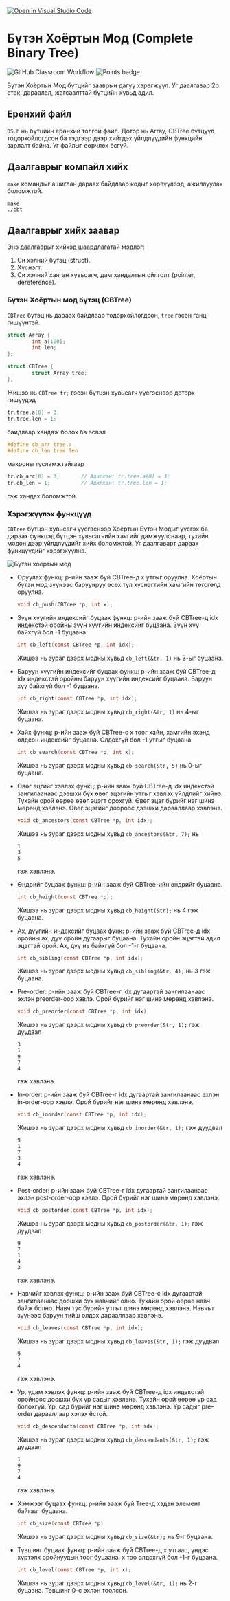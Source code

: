 [![Open in Visual Studio Code](https://classroom.github.com/assets/open-in-vscode-c66648af7eb3fe8bc4f294546bfd86ef473780cde1dea487d3c4ff354943c9ae.svg)](https://classroom.github.com/online_ide?assignment_repo_id=10263634&assignment_repo_type=AssignmentRepo)
# Бүтэн Хоёртын Мод (Complete Binary Tree)
![GitHub Classroom Workflow](../../workflows/GitHub%20Classroom%20Workflow/badge.svg?branch=main) ![Points badge](../../blob/badges/.github/badges/points.svg)

Бүтэн Хоёртын Мод бүтцийг зааврын дагуу хэрэгжүүл. Уг даалгавар 2b: стак, дараалал, жагсаалттай бүтцийн хувьд адил. 

## Ерөнхий файл
`DS.h` нь бүтцийн ерөнхий толгой файл. Дотор нь Array, CBTree бүтцүүд тодорхойлогдсон ба тэдгээр дээр хийгдэх үйлдлүүдийн функцийн зарлалт байна. Уг файлыг өөрчлөх ёсгүй.

## Даалгаврыг компайл хийх
`make` командыг ашиглан дараах байдлаар кодыг хөрвүүлээд, ажиллуулах боломжтой.
```shell
make
./cbt
```

## Даалгаврыг хийх заавар

Энэ даалгаврыг хийхэд шаардлагатай мэдлэг:
  1. Си хэлний бүтэц (struct).
  2. Хүснэгт.
  3. Си хэлний хаяган хувьсагч, дам хандалтын ойлголт (pointer, dereference).

### Бүтэн Хоёртын мод бүтэц (CBTree)

`CBTree` бүтэц нь дараах байдлаар тодорхойлогдсон, `tree` гэсэн ганц гишүүнтэй.
```C
struct Array {
        int a[100];
        int len;
};

struct CBTree {
        struct Array tree;
};
```

Жишээ нь `CBTree tr;` гэсэн бүтцэн хувьсагч үүсгэснээр доторх гишүүдэд
```C
tr.tree.a[0] = 3;
tr.tree.len = 1;
```
байдлаар хандаж болох ба эсвэл
```C
#define cb_arr tree.a
#define cb_len tree.len
```
макроны тусламжтайгаар 
```C
tr.cb_arr[0] = 3;       // Адилхан: tr.tree.a[0] = 3; 
tr.cb_len = 1;          // Адилхан: tr.tree.len = 1;
```
гэж хандах боломжтой.

### Хэрэгжүүлэх функцүүд

`CBTree` бүтцэн хувьсагч үүсгэснээр Хоёртын Бүтэн Модыг үүсгэх ба дараах функцэд бүтцэн хувьсагчийн хаягийг дамжуулснаар, тухайн модон дээр үйлдлүүдийг хийх боломжтой. Уг даалгаварт дараах функцүүдийг хэрэгжүүлнэ.

![Бүтэн хоёртын мод](assets/tree.svg)

  * Оруулах функц: p-ийн зааж буй CBTree-д x утгыг оруулна. Хоёртын бүтэн мод зүүнээс баруунруу өсөх тул хүснэгтийн хамгийн төгсгөлд оруулна.
    ```C
    void cb_push(CBTree *p, int x);
    ```
    
  * Зүүн хүүгийн индексийг буцаах функц: p-ийн зааж буй CBTree-д idx индекстэй оройны зүүн хүүгийн индексийг буцаана. Зүүн хүү байхгүй бол -1 буцаана.
    ```C
    int cb_left(const CBTree *p, int idx);
    ```
    Жишээ нь зураг дээрх модны хувьд `cb_left(&tr, 1)` нь 3-ыг буцаана.

  * Баруун хүүгийн индексийг буцаах функц: p-ийн зааж буй CBTree-д idx индекстэй оройны баруун хүүгийн индексийг буцаана. Баруун хүү байхгүй бол -1 буцаана.
    ```C
    int cb_right(const CBTree *p, int idx);
    ```
    Жишээ нь зураг дээрх модны хувьд `cb_right(&tr, 1)` нь 4-ыг буцаана.

  * Хайх функц: p-ийн зааж буй CBTree-с x тоог хайн, хамгийн эхэнд олдсон индексийг буцаана. Олдохгүй бол -1 утгыг буцаана.
    ```C
    int cb_search(const CBTree *p, int x);
    ```
    Жишээ нь зураг дээрх модны хувьд `cb_search(&tr, 5)` нь 0-ыг буцаана.

  * Өвөг эцгийг хэвлэх функц: p-ийн зааж буй CBTree-д idx индекстэй зангилаанаас дээшхи бүх өвөг эцэгийн утгыг хэвлэх үйлдлийг хийнэ. Тухайн орой өөрөө өвөг эцэгт орохгүй. Өвөг эцэг бүрийг нэг шинэ мөрөнд хэвлэнэ. Өвөг эцэгийг доороос дээшхи дарааллаар хэвлэнэ.
    ```C
    void cb_ancestors(const CBTree *p, int idx);
    ```
    Жишээ нь зураг дээрх модны хувьд `cb_ancestors(&tr, 7);` нь 
    ```shell
    1
    3
    5
    ```
    гэж хэвлэнэ.
    
  * Өндрийг буцаах функц: p-ийн зааж буй CBTree-ийн өндрийг буцаана.
    ```C
    int cb_height(const CBTree *p);
    ```
    Жишээ нь зураг дээрх модны хувьд `cb_height(&tr);` нь 4 гэж буцаана.
    
  * Ах, дүүгийн индексийг буцаах функ: p-ийн зааж буй CBTree-д idx оройны ах, дүү оройн дугаарыг буцаана. Тухайн оройн эцэгтэй адил эцэгтэй орой. Ах, дүү нь байхгүй бол -1-г буцаана.
    ```C
    int cb_sibling(const CBTree *p, int idx);
    ```
    Жишээ нь зураг дээрх модны хувьд `cb_sibling(&tr, 4);` нь 3 гэж буцаана.
    
  * Pre-order: p-ийн зааж буй CBTree-г idx дугаартай зангилаанаас эхлэн preorder-оор хэвлэ. Орой бүрийг нэг шинэ мөрөнд хэвлэнэ.
    ```C
    void cb_preorder(const CBTree *p, int idx);
    ```
    Жишээ нь зураг дээрх модны хувьд `cb_preorder(&tr, 1);` гэж дуудвал
    ```shell
    3
    1
    9
    7
    4
    ```
    гэж хэвлэнэ.

  * In-order: p-ийн зааж буй CBTree-г idx дугаартай зангилаанаас эхлэн in-order-оор хэвлэ. Орой бүрийг нэг шинэ мөрөнд хэвлэнэ.
    ```C
    void cb_inorder(const CBTree *p, int idx);
    ```
    Жишээ нь зураг дээрх модны хувьд `cb_inorder(&tr, 1);` гэж дуудвал
    ```shell
    9
    1
    7
    3
    4
    ```
    гэж хэвлэнэ.
    
  * Post-order: p-ийн зааж буй CBTree-г idx дугаартай зангилаанаас эхлэн post-order-оор хэвлэ. Орой бүрийг нэг шинэ мөрөнд хэвлэнэ.
    ```C
    void cb_postorder(const CBTree *p, int idx);
    ```
    Жишээ нь зураг дээрх модны хувьд `cb_postorder(&tr, 1);` гэж дуудвал
    ```shell
    9
    7
    1
    4
    3
    ```
    гэж хэвлэнэ.

  * Навчийг хэвлэх функц: p-ийн зааж буй CBTree-с idx дугаартай зангилаанаас доошхи бүх навчийг олно. Тухайн орой өөрөө навч байж болно. Навч тус бүрийн утгыг шинэ мөрөнд хэвлэнэ. Навчыг зүүнээс баруун тийш олдох дарааллаар хэвлэнэ.
    ```C
    void cb_leaves(const CBTree *p, int idx);
    ```
    Жишээ нь зураг дээрх модны хувьд `cb_leaves(&tr, 1);` гэж дуудвал
    ```shell
    9
    7
    4
    ```
    гэж хэвлэнэ.
    
  * Ур, удам хэвлэх функц: p-ийн зааж буй CBTree-д idx индекстэй оройноос доошхи бүх үр садыг хэвлэнэ. Тухайн орой өөрөө үр сад болохгүй. Үр, сад бүрийг нэг шинэ мөрөнд хэвлэнэ. Үр садыг pre-order дарааллаар хэлэх ёстой.
    ```C
    void cb_descendants(const CBTree *p, int idx);
    ```
    Жишээ нь зураг дээрх модны хувьд `cb_descendants(&tr, 1);` гэж дуудвал
    ```shell
    1
    9
    7
    4
    ```
    гэж хэвлэнэ.
    
  * Хэмжээг буцаах функц: p-ийн зааж буй Tree-д хэдэн элемент байгааг буцаана.
    ```C
    int cb_size(const CBTree *p)
    ```
    Жишээ нь зураг дээрх модны хувьд `cb_size(&tr);` нь 9-г буцаана.
  
  * Түвшинг буцаах функц: p-ийн зааж буй CBTree-д x утгаас, үндэс хүртэлх оройнуудын тоог буцаана. x тоо олдохгүй бол -1-г буцаана.
    ```C
    int cb_level(const CBTree *p, int x);
    ```
    Жишээ нь зураг дээрх модны хувьд `cb_level(&tr, 1);` нь 2-г буцаана. Төвшинг 0-с эхлэн тоолсон.


